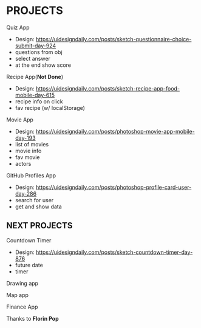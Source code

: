 <h1> PROJECTS </h1>
Quiz App

-   Design: https://uidesigndaily.com/posts/sketch-questionnaire-choice-submit-day-924
-   questions from obj
-   select answer
-   at the end show score

Recipe App(**Not Done**)

-   Design: https://uidesigndaily.com/posts/sketch-recipe-app-food-mobile-day-615
-   recipe info on click
-   fav recipe (w/ localStorage)

Movie App

-   Design: https://uidesigndaily.com/posts/photoshop-movie-app-mobile-day-193
-   list of movies
-   movie info
-   fav movie
-   actors

GitHub Profiles App

-   Design: https://uidesigndaily.com/posts/photoshop-profile-card-user-day-286
-   search for user
-   get and show data

<h2> NEXT PROJECTS </h3>
Countdown Timer

-   Design: https://uidesigndaily.com/posts/sketch-countdown-timer-day-876
-   future date
-   timer

Drawing app

Map app

Finance App


Thanks to <b> Florin Pop</b>
